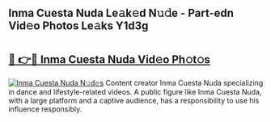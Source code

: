## Inma Cuesta Nuda Le𝚊k𝚎d N𝚞𝚍e - Part-edn Vid𝚎o Photos Le𝚊ks Y1d3g

# <h2><a href="http://fbfcgh.evod.top/?m=Inma+Cuesta+Nuda">🔗 👉🔴 Inma Cuesta Nuda Vid𝚎o Ph𝚘t𝚘s</a></h2>

[![Inma Cuesta Nuda N𝚞d𝚎s](https://i.imgur.com/8V9OHl7.gif)](http://fbfcgh.evod.top/?m=Inma+Cuesta+Nuda)
Content creator Inma Cuesta Nuda specializing in dance and lifestyle-related videos. A public figure like Inma Cuesta Nuda, with a large platform and a captive audience, has a responsibility to use his influence responsibly. 

